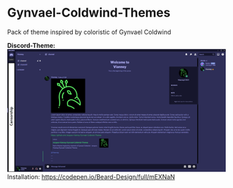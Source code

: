 # Gynvael-Coldwind-Themes
 Pack of theme inspired by coloristic of Gynvael Coldwind 


**Discord-Theme:**
![Discord](https://github.com/Jacques-Vianney/Gynvael-Coldwind-Themes/blob/main/discord.png)
Installation: https://codepen.io/Beard-Design/full/mEXNaN
